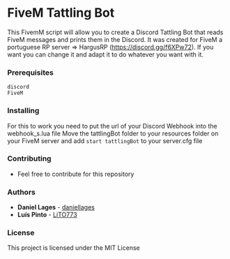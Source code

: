 # FiveM Tattling Bot

This FivemM script will allow you to create a Discord Tattling Bot that reads FiveM messages and prints them in the Discord. It was created for FiveM a portuguese RP server => HargusRP (https://discord.gg/f6XPw72). 
If you want you can change it and adapt it to do whatever you want with it.

### Prerequisites

```
discord
FiveM
```

### Installing

For this to work you need to put the url of your Discord Webhook into the webhook_s.lua file 
Move the tattlingBot folder to your resources folder on your FiveM server and add ```start tattlingBot``` to your server.cfg file

### Contributing

- Feel free to contribute for this repository 

### Authors

* **Daniel Lages** - [daniellages](https://github.com/daniellages)
* **Luís Pinto** - [LiTO773](https://github.com/LiTO773)

### License

This project is licensed under the MIT License